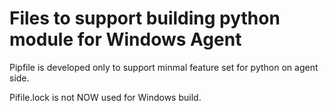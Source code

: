 # Files to support building python module for Windows Agent

Pipfile is developed only to support minmal feature set for python on agent side.

Pifile.lock is not NOW used for Windows build. 
